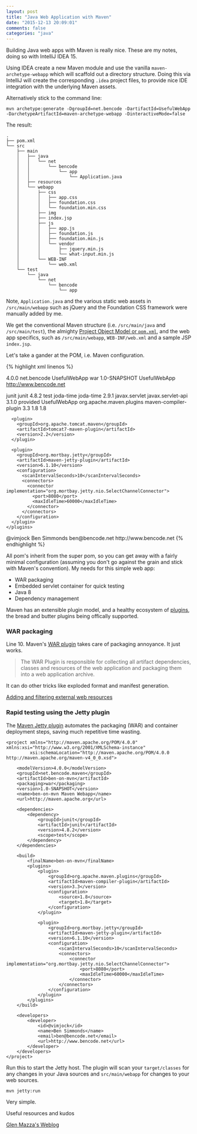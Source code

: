 ```yaml
---
layout: post
title: "Java Web Application with Maven"
date: "2015-12-13 20:09:01"
comments: false
categories: "java"
---
```


Building Java web apps with Maven is really nice. These are my notes, doing so with IntelliJ IDEA 15.

Using IDEA create a new Maven module and use the vanilla `maven-archetype-webapp` which will scaffold out a directory structure. Doing this via IntelliJ will create the corresponding `.idea` project files, to provide nice IDE integration with the underlying Maven assets.

Alternatively stick to the command line:

    mvn archetype:generate -DgroupId=net.bencode -DartifactId=UsefulWebApp -DarchetypeArtifactId=maven-archetype-webapp -DinteractiveMode=false

The result:

    .
    ├── pom.xml
    └── src
        ├── main
        │   ├── java
        │   │   └── net
        │   │       └── bencode
        │   │           └── app
        │   │               └── Application.java
        │   ├── resources
        │   └── webapp
        │       ├── css
        │       │   ├── app.css
        │       │   ├── foundation.css
        │       │   └── foundation.min.css
        │       ├── img
        │       ├── index.jsp
        │       ├── js
        │       │   ├── app.js
        │       │   ├── foundation.js
        │       │   ├── foundation.min.js
        │       │   └── vendor
        │       │       ├── jquery.min.js
        │       │       └── what-input.min.js
        │       └── WEB-INF
        │           └── web.xml
        └── test
            └── java
                └── net
                    └── bencode
                        └── app

Note, `Application.java` and the various static web assets in `/src/main/webapp` such as jQuery and the Foundation CSS framework were manually added by me.


We get the conventional Maven structure (i.e. `/src/main/java` and `/src/main/test`), the almighty [Project Object Model or `pom.xml`](https://maven.apache.org/guides/introduction/introduction-to-the-pom.html), and the web app specifics, such as `/src/main/webapp`, `WEB-INF/web.xml` and a sample JSP `index.jsp`.


Let's take a gander at the POM, i.e. Maven configuration.


{% highlight xml linenos %}
<project 
  xmlns="http://maven.apache.org/POM/4.0.0" 
  xmlns:xsi="http://www.w3.org/2001/XMLSchema-instance"
  xsi:schemaLocation="http://maven.apache.org/POM/4.0.0 
  http://maven.apache.org/maven-v4_0_0.xsd">

  <modelVersion>4.0.0</modelVersion>
  <groupId>net.bencode</groupId>
  <artifactId>UsefulWebApp</artifactId>
  <packaging>war</packaging>
  <version>1.0-SNAPSHOT</version>
  <name>UsefulWebApp</name>
  <url>http://www.bencode.net</url>

  <dependencies>
    <dependency>
      <groupId>junit</groupId>
      <artifactId>junit</artifactId>
      <version>4.8.2</version>
      <scope>test</scope>
    </dependency>
    <dependency>
      <groupId>joda-time</groupId>
      <artifactId>joda-time</artifactId>
      <version>2.9.1</version>
    </dependency>
    <dependency>
      <groupId>javax.servlet</groupId>
      <artifactId>javax.servlet-api</artifactId>
      <version>3.1.0</version>
      <scope>provided</scope>
    </dependency>
  </dependencies>

  <build>
    <finalName>UsefulWebApp</finalName>
    <plugins>
      <plugin>
        <groupId>org.apache.maven.plugins</groupId>
        <artifactId>maven-compiler-plugin</artifactId>
        <version>3.3</version>
        <configuration>
          <source>1.8</source>
          <target>1.8</target>
        </configuration>
      </plugin>

      <plugin>
        <groupId>org.apache.tomcat.maven</groupId>
        <artifactId>tomcat7-maven-plugin</artifactId>
        <version>2.2</version>
      </plugin>

      <plugin>
        <groupId>org.mortbay.jetty</groupId>
        <artifactId>maven-jetty-plugin</artifactId>
        <version>6.1.10</version>
        <configuration>
          <scanIntervalSeconds>10</scanIntervalSeconds>
          <connectors>
            <connector implementation="org.mortbay.jetty.nio.SelectChannelConnector">
              <port>8080</port>
              <maxIdleTime>60000</maxIdleTime>
            </connector>
          </connectors>
        </configuration>
      </plugin>
    </plugins>
  </build>

  <developers>
    <developer>
      <id>@vimjock</id>
      <name>Ben Simmonds</name>
      <email>ben@bencode.net</email>
      <url>http://www.bencode.net</url>
    </developer>
  </developers>
</project>
{% endhighlight %}


All pom's inherit from the super pom, so you can get away with a fairly minimal configuration (assuming you don't go against the grain and stick with Maven's convention). My needs for this simple web app:

- WAR packaging
- Embedded servlet container for quick testing
- Java 8
- Dependency management

Maven has an extensible plugin model, and a healthy ecosystem of [plugins](http://maven.apache.org/plugins/index.html), the bread and butter plugins being offically supported.

### WAR packaging

Line 10. Maven's [WAR plugin](http://maven.apache.org/plugins/maven-war-plugin/usage.html) takes care of packaging annoyance. It just works.

> The WAR Plugin is responsible for collecting all artifact dependencies, classes and resources of the web application and packaging them into a web application archive.

It can do other tricks like exploded format and manifest generation.

[Adding and filtering external web resources](http://maven.apache.org/plugins/maven-war-plugin/examples/adding-filtering-webresources.html)


### Rapid testing using the Jetty plugin

The [Maven Jetty plugin](https://maven.apache.org/plugins/maven-war-plugin/examples/rapid-testing-jetty6-plugin.html) automates the packaging (WAR) and container deployment steps, saving much repetitive time wasting.

    <project xmlns="http://maven.apache.org/POM/4.0.0" xmlns:xsi="http://www.w3.org/2001/XMLSchema-instance"
             xsi:schemaLocation="http://maven.apache.org/POM/4.0.0 http://maven.apache.org/maven-v4_0_0.xsd">

        <modelVersion>4.0.0</modelVersion>
        <groupId>net.bencode.maven</groupId>
        <artifactId>ben-on-mvn</artifactId>
        <packaging>war</packaging>
        <version>1.0-SNAPSHOT</version>
        <name>ben-on-mvn Maven Webapp</name>
        <url>http://maven.apache.org</url>

        <dependencies>
            <dependency>
                <groupId>junit</groupId>
                <artifactId>junit</artifactId>
                <version>4.8.2</version>
                <scope>test</scope>
            </dependency>
        </dependencies>

        <build>
            <finalName>ben-on-mvn</finalName>
            <plugins>
                <plugin>
                    <groupId>org.apache.maven.plugins</groupId>
                    <artifactId>maven-compiler-plugin</artifactId>
                    <version>3.3</version>
                    <configuration>
                        <source>1.8</source>
                        <target>1.8</target>
                    </configuration>
                </plugin>

                <plugin>
                    <groupId>org.mortbay.jetty</groupId>
                    <artifactId>maven-jetty-plugin</artifactId>
                    <version>6.1.10</version>
                    <configuration>
                        <scanIntervalSeconds>10</scanIntervalSeconds>
                        <connectors>
                            <connector implementation="org.mortbay.jetty.nio.SelectChannelConnector">
                                <port>8080</port>
                                <maxIdleTime>60000</maxIdleTime>
                            </connector>
                        </connectors>
                    </configuration>
                </plugin>
            </plugins>
        </build>

        <developers>
            <developer>
                <id>@vimjock</id>
                <name>Ben Simmonds</name>
                <email>ben@bencode.net</email>
                <url>http://www.bencode.net</url>
            </developer>
        </developers>
    </project>

Run this to start the Jetty host. The plugin will scan your `target/classes` for any changes in your Java sources and `src/main/webapp` for changes to your web sources.

    mvn jetty:run

Very simple.

Useful resources and kudos

[Glen Mazza's Weblog](https://web-gmazza.rhcloud.com/blog/entry/web-service-tutorial)

